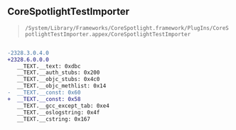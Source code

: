 ## CoreSpotlightTestImporter

> `/System/Library/Frameworks/CoreSpotlight.framework/PlugIns/CoreSpotlightTestImporter.appex/CoreSpotlightTestImporter`

```diff

-2328.3.0.4.0
+2328.6.0.0.0
   __TEXT.__text: 0xdbc
   __TEXT.__auth_stubs: 0x200
   __TEXT.__objc_stubs: 0x4c0
   __TEXT.__objc_methlist: 0x14
-  __TEXT.__const: 0x60
+  __TEXT.__const: 0x58
   __TEXT.__gcc_except_tab: 0xe4
   __TEXT.__oslogstring: 0x4f
   __TEXT.__cstring: 0x167

```
